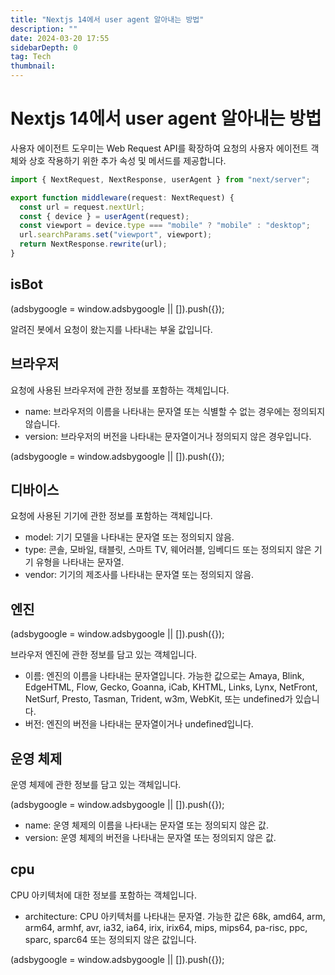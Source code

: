 ```yaml
---
title: "Nextjs 14에서 user agent 알아내는 방법"
description: ""
date: 2024-03-20 17:55
sidebarDepth: 0
tag: Tech
thumbnail:
---
```


# Nextjs 14에서 user agent 알아내는 방법

사용자 에이전트 도우미는 Web Request API를 확장하여 요청의 사용자 에이전트 객체와 상호 작용하기 위한 추가 속성 및 메서드를 제공합니다.

```typescript
import { NextRequest, NextResponse, userAgent } from "next/server";

export function middleware(request: NextRequest) {
  const url = request.nextUrl;
  const { device } = userAgent(request);
  const viewport = device.type === "mobile" ? "mobile" : "desktop";
  url.searchParams.set("viewport", viewport);
  return NextResponse.rewrite(url);
}
```

## isBot

<!-- ui-log 수평형 -->

<ins class="adsbygoogle"
      style="display:block"
      data-ad-client="ca-pub-4877378276818686"
      data-ad-slot="9743150776"
      data-ad-format="auto"
      data-full-width-responsive="true"></ins>
<component is="script">
(adsbygoogle = window.adsbygoogle || []).push({});
</component>

알려진 봇에서 요청이 왔는지를 나타내는 부울 값입니다.

## 브라우저

요청에 사용된 브라우저에 관한 정보를 포함하는 객체입니다.

- name: 브라우저의 이름을 나타내는 문자열 또는 식별할 수 없는 경우에는 정의되지 않습니다.
- version: 브라우저의 버전을 나타내는 문자열이거나 정의되지 않은 경우입니다.

<!-- ui-log 수평형 -->

<ins class="adsbygoogle"
      style="display:block"
      data-ad-client="ca-pub-4877378276818686"
      data-ad-slot="9743150776"
      data-ad-format="auto"
      data-full-width-responsive="true"></ins>
<component is="script">
(adsbygoogle = window.adsbygoogle || []).push({});
</component>

## 디바이스

요청에 사용된 기기에 관한 정보를 포함하는 객체입니다.

- model: 기기 모델을 나타내는 문자열 또는 정의되지 않음.
- type: 콘솔, 모바일, 태블릿, 스마트 TV, 웨어러블, 임베디드 또는 정의되지 않은 기기 유형을 나타내는 문자열.
- vendor: 기기의 제조사를 나타내는 문자열 또는 정의되지 않음.

## 엔진

<!-- ui-log 수평형 -->

<ins class="adsbygoogle"
      style="display:block"
      data-ad-client="ca-pub-4877378276818686"
      data-ad-slot="9743150776"
      data-ad-format="auto"
      data-full-width-responsive="true"></ins>
<component is="script">
(adsbygoogle = window.adsbygoogle || []).push({});
</component>

브라우저 엔진에 관한 정보를 담고 있는 객체입니다.

- 이름: 엔진의 이름을 나타내는 문자열입니다. 가능한 값으로는 Amaya, Blink, EdgeHTML, Flow, Gecko, Goanna, iCab, KHTML, Links, Lynx, NetFront, NetSurf, Presto, Tasman, Trident, w3m, WebKit, 또는 undefined가 있습니다.
- 버전: 엔진의 버전을 나타내는 문자열이거나 undefined입니다.

## 운영 체제

운영 체제에 관한 정보를 담고 있는 객체입니다.

<!-- ui-log 수평형 -->

<ins class="adsbygoogle"
      style="display:block"
      data-ad-client="ca-pub-4877378276818686"
      data-ad-slot="9743150776"
      data-ad-format="auto"
      data-full-width-responsive="true"></ins>
<component is="script">
(adsbygoogle = window.adsbygoogle || []).push({});
</component>

- name: 운영 체제의 이름을 나타내는 문자열 또는 정의되지 않은 값.
- version: 운영 체제의 버전을 나타내는 문자열 또는 정의되지 않은 값.

## cpu

CPU 아키텍처에 대한 정보를 포함하는 객체입니다.

- architecture: CPU 아키텍처를 나타내는 문자열. 가능한 값은 68k, amd64, arm, arm64, armhf, avr, ia32, ia64, irix, irix64, mips, mips64, pa-risc, ppc, sparc, sparc64 또는 정의되지 않은 값입니다.

<!-- ui-log 수평형 -->

<ins class="adsbygoogle"
      style="display:block"
      data-ad-client="ca-pub-4877378276818686"
      data-ad-slot="9743150776"
      data-ad-format="auto"
      data-full-width-responsive="true"></ins>
<component is="script">
(adsbygoogle = window.adsbygoogle || []).push({});
</component>
